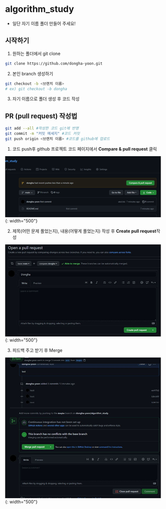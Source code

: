 # algorithm_study

* 일단 자기 이름 폴더 만들어 주세요!

## 시작하기
1. 원하는 폴더에서 git clone
```bash
git clone https://github.com/dongha-yoon.git
```

2. 본인 branch 생성하기
```bash
git checkout -b <브랜치 이름>
# ex) git checkout -b dongha
```
3. 자기 이름으로 폴더 생성 후 코드 작성


## PR (pull request) 작성법
```bash
git add --all #작성한 코드 git에 반영
git commit -m "커밋 메세지" #코드 커밋
git push origin <브랜치 이름> #코드를 github에 업로드
```

1. 코드 push후 github 프로젝트 코드 페이지에서 **Compare & pull request** 클릭

![img1](./img/image1.jpg){: width="500"}

2. 제목(어떤 문제 풀었는지), 내용(어떻게 풀었는지) 작성 후 **Create pull request**작성

![img2](./img/image2.jpg){: width="500"}

3. 피드백 주고 받기 후 Merge

![img3](./img/image3.jpg){: width="500"}